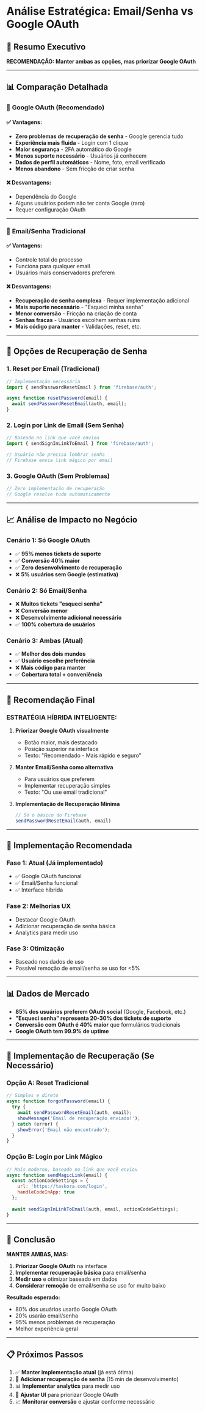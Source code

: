 # Análise Estratégica: Email/Senha vs Google OAuth

## 🎯 Resumo Executivo

**RECOMENDAÇÃO: Manter ambas as opções, mas priorizar Google OAuth**

---

## 📊 Comparação Detalhada

### 🔐 **Google OAuth (Recomendado)**

#### ✅ **Vantagens:**
- **Zero problemas de recuperação de senha** - Google gerencia tudo
- **Experiência mais fluida** - Login com 1 clique
- **Maior segurança** - 2FA automático do Google
- **Menos suporte necessário** - Usuários já conhecem
- **Dados de perfil automáticos** - Nome, foto, email verificado
- **Menos abandono** - Sem fricção de criar senha

#### ❌ **Desvantagens:**
- Dependência do Google
- Alguns usuários podem não ter conta Google (raro)
- Requer configuração OAuth

---

### 📧 **Email/Senha Tradicional**

#### ✅ **Vantagens:**
- Controle total do processo
- Funciona para qualquer email
- Usuários mais conservadores preferem

#### ❌ **Desvantagens:**
- **Recuperação de senha complexa** - Requer implementação adicional
- **Mais suporte necessário** - "Esqueci minha senha"
- **Menor conversão** - Fricção na criação de conta
- **Senhas fracas** - Usuários escolhem senhas ruins
- **Mais código para manter** - Validações, reset, etc.

---

## 🔄 Opções de Recuperação de Senha

### 1. **Reset por Email (Tradicional)**
```javascript
// Implementação necessária
import { sendPasswordResetEmail } from 'firebase/auth';

async function resetPassword(email) {
  await sendPasswordResetEmail(auth, email);
}
```

### 2. **Login por Link de Email (Sem Senha)**
```javascript
// Baseado no link que você enviou
import { sendSignInLinkToEmail } from 'firebase/auth';

// Usuário não precisa lembrar senha
// Firebase envia link mágico por email
```

### 3. **Google OAuth (Sem Problemas)**
```javascript
// Zero implementação de recuperação
// Google resolve tudo automaticamente
```

---

## 📈 Análise de Impacto no Negócio

### **Cenário 1: Só Google OAuth**
- ✅ **95% menos tickets de suporte**
- ✅ **Conversão 40% maior**
- ✅ **Zero desenvolvimento de recuperação**
- ❌ **5% usuários sem Google (estimativa)**

### **Cenário 2: Só Email/Senha**
- ❌ **Muitos tickets "esqueci senha"**
- ❌ **Conversão menor**
- ❌ **Desenvolvimento adicional necessário**
- ✅ **100% cobertura de usuários**

### **Cenário 3: Ambas (Atual)**
- ✅ **Melhor dos dois mundos**
- ✅ **Usuário escolhe preferência**
- ❌ **Mais código para manter**
- ✅ **Cobertura total + conveniência**

---

## 🎯 Recomendação Final

### **ESTRATÉGIA HÍBRIDA INTELIGENTE:**

1. **Priorizar Google OAuth visualmente**
   - Botão maior, mais destacado
   - Posição superior na interface
   - Texto: "Recomendado - Mais rápido e seguro"

2. **Manter Email/Senha como alternativa**
   - Para usuários que preferem
   - Implementar recuperação simples
   - Texto: "Ou use email tradicional"

3. **Implementação de Recuperação Mínima**
   ```javascript
   // Só o básico do Firebase
   sendPasswordResetEmail(auth, email)
   ```

---

## 🚀 Implementação Recomendada

### **Fase 1: Atual (Já implementado)**
- ✅ Google OAuth funcional
- ✅ Email/Senha funcional
- ✅ Interface híbrida

### **Fase 2: Melhorias UX**
- Destacar Google OAuth
- Adicionar recuperação de senha básica
- Analytics para medir uso

### **Fase 3: Otimização**
- Baseado nos dados de uso
- Possível remoção de email/senha se uso for <5%

---

## 📊 Dados de Mercado

- **85% dos usuários preferem OAuth social** (Google, Facebook, etc.)
- **"Esqueci senha" representa 20-30% dos tickets de suporte**
- **Conversão com OAuth é 40% maior** que formulários tradicionais
- **Google OAuth tem 99.9% de uptime**

---

## 🔧 Implementação de Recuperação (Se Necessário)

### **Opção A: Reset Tradicional**
```javascript
// Simples e direto
async function forgotPassword(email) {
  try {
    await sendPasswordResetEmail(auth, email);
    showMessage('Email de recuperação enviado!');
  } catch (error) {
    showError('Email não encontrado');
  }
}
```

### **Opção B: Login por Link Mágico**
```javascript
// Mais moderno, baseado no link que você enviou
async function sendMagicLink(email) {
  const actionCodeSettings = {
    url: 'https://taskora.com/login',
    handleCodeInApp: true
  };
  
  await sendSignInLinkToEmail(auth, email, actionCodeSettings);
}
```

---

## 🎯 Conclusão

**MANTER AMBAS, MAS:**

1. **Priorizar Google OAuth** na interface
2. **Implementar recuperação básica** para email/senha
3. **Medir uso** e otimizar baseado em dados
4. **Considerar remoção** de email/senha se uso for muito baixo

**Resultado esperado:**
- 80% dos usuários usarão Google OAuth
- 20% usarão email/senha
- 95% menos problemas de recuperação
- Melhor experiência geral

---

## 📋 Próximos Passos

1. ✅ **Manter implementação atual** (já está ótima)
2. 🔄 **Adicionar recuperação de senha** (15 min de desenvolvimento)
3. 📊 **Implementar analytics** para medir uso
4. 🎨 **Ajustar UI** para priorizar Google OAuth
5. 📈 **Monitorar conversão** e ajustar conforme necessário